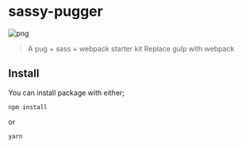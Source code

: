 # sassy-pugger

![png](http://dom-ape.tk/assets/img/sassypug.png)

> A pug + sass + webpack starter kit
> Replace gulp with webpack

## Install
You can install package with either;

```shell
npm install
```
or

```shell
yarn
```
